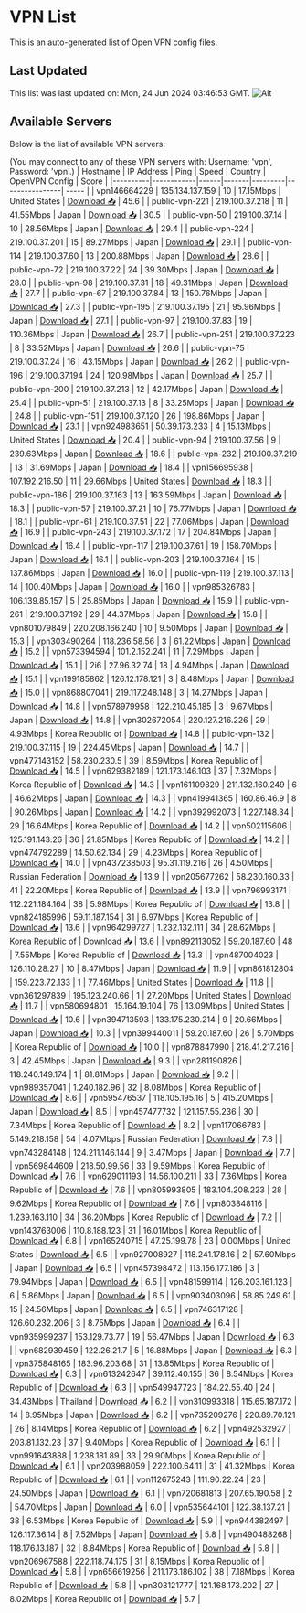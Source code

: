 # VPN List

This is an auto-generated list of Open VPN config files.

## Last Updated

This list was last updated on: Mon, 24 Jun 2024 03:46:53 GMT.
![Alt](https://repobeats.axiom.co/api/embed/186b98318ef1479477931607c1ad7d823f12451f.svg "Repobeats analytics image")

## Available Servers

Below is the list of available VPN servers:

(You may connect to any of these VPN servers with: Username: 'vpn', Password: 'vpn'.)
| Hostname | IP Address | Ping | Speed | Country | OpenVPN Config | Score |
|----------|------------|------|-------|---------|----------------| ----- |
| vpn146664229 | 135.134.137.159 | 10 | 17.15Mbps | United States | [Download 📥](./configs/server_0_US.ovpn) | 45.6 |
| public-vpn-221 | 219.100.37.218 | 11 | 41.55Mbps | Japan | [Download 📥](./configs/server_1_JP.ovpn) | 30.5 |
| public-vpn-50 | 219.100.37.14 | 10 | 28.56Mbps | Japan | [Download 📥](./configs/server_2_JP.ovpn) | 29.4 |
| public-vpn-224 | 219.100.37.201 | 15 | 89.27Mbps | Japan | [Download 📥](./configs/server_3_JP.ovpn) | 29.1 |
| public-vpn-114 | 219.100.37.60 | 13 | 200.88Mbps | Japan | [Download 📥](./configs/server_4_JP.ovpn) | 28.6 |
| public-vpn-72 | 219.100.37.22 | 24 | 39.30Mbps | Japan | [Download 📥](./configs/server_5_JP.ovpn) | 28.0 |
| public-vpn-98 | 219.100.37.31 | 18 | 49.31Mbps | Japan | [Download 📥](./configs/server_6_JP.ovpn) | 27.7 |
| public-vpn-67 | 219.100.37.84 | 13 | 150.76Mbps | Japan | [Download 📥](./configs/server_7_JP.ovpn) | 27.3 |
| public-vpn-195 | 219.100.37.195 | 21 | 95.96Mbps | Japan | [Download 📥](./configs/server_8_JP.ovpn) | 27.1 |
| public-vpn-97 | 219.100.37.83 | 19 | 110.36Mbps | Japan | [Download 📥](./configs/server_9_JP.ovpn) | 26.7 |
| public-vpn-251 | 219.100.37.223 | 8 | 33.52Mbps | Japan | [Download 📥](./configs/server_10_JP.ovpn) | 26.6 |
| public-vpn-75 | 219.100.37.24 | 16 | 43.15Mbps | Japan | [Download 📥](./configs/server_11_JP.ovpn) | 26.2 |
| public-vpn-196 | 219.100.37.194 | 24 | 120.98Mbps | Japan | [Download 📥](./configs/server_12_JP.ovpn) | 25.7 |
| public-vpn-200 | 219.100.37.213 | 12 | 42.17Mbps | Japan | [Download 📥](./configs/server_13_JP.ovpn) | 25.4 |
| public-vpn-51 | 219.100.37.13 | 8 | 33.25Mbps | Japan | [Download 📥](./configs/server_14_JP.ovpn) | 24.8 |
| public-vpn-151 | 219.100.37.120 | 26 | 198.86Mbps | Japan | [Download 📥](./configs/server_15_JP.ovpn) | 23.1 |
| vpn924983651 | 50.39.173.233 | 4 | 15.13Mbps | United States | [Download 📥](./configs/server_16_US.ovpn) | 20.4 |
| public-vpn-94 | 219.100.37.56 | 9 | 239.63Mbps | Japan | [Download 📥](./configs/server_17_JP.ovpn) | 18.6 |
| public-vpn-232 | 219.100.37.219 | 13 | 31.69Mbps | Japan | [Download 📥](./configs/server_18_JP.ovpn) | 18.4 |
| vpn156695938 | 107.192.216.50 | 11 | 29.66Mbps | United States | [Download 📥](./configs/server_19_US.ovpn) | 18.3 |
| public-vpn-186 | 219.100.37.163 | 13 | 163.59Mbps | Japan | [Download 📥](./configs/server_20_JP.ovpn) | 18.3 |
| public-vpn-57 | 219.100.37.21 | 10 | 76.77Mbps | Japan | [Download 📥](./configs/server_21_JP.ovpn) | 18.1 |
| public-vpn-61 | 219.100.37.51 | 22 | 77.06Mbps | Japan | [Download 📥](./configs/server_22_JP.ovpn) | 16.9 |
| public-vpn-243 | 219.100.37.172 | 17 | 204.84Mbps | Japan | [Download 📥](./configs/server_23_JP.ovpn) | 16.4 |
| public-vpn-117 | 219.100.37.61 | 19 | 158.70Mbps | Japan | [Download 📥](./configs/server_24_JP.ovpn) | 16.1 |
| public-vpn-203 | 219.100.37.164 | 15 | 137.86Mbps | Japan | [Download 📥](./configs/server_25_JP.ovpn) | 16.0 |
| public-vpn-119 | 219.100.37.113 | 14 | 100.40Mbps | Japan | [Download 📥](./configs/server_26_JP.ovpn) | 16.0 |
| vpn985326783 | 106.139.85.157 | 5 | 25.85Mbps | Japan | [Download 📥](./configs/server_27_JP.ovpn) | 15.9 |
| public-vpn-261 | 219.100.37.192 | 29 | 44.37Mbps | Japan | [Download 📥](./configs/server_28_JP.ovpn) | 15.8 |
| vpn801079849 | 220.208.166.240 | 10 | 9.50Mbps | Japan | [Download 📥](./configs/server_29_JP.ovpn) | 15.3 |
| vpn303490264 | 118.236.58.56 | 3 | 61.22Mbps | Japan | [Download 📥](./configs/server_30_JP.ovpn) | 15.2 |
| vpn573394594 | 101.2.152.241 | 11 | 7.29Mbps | Japan | [Download 📥](./configs/server_31_JP.ovpn) | 15.1 |
| 2i6 | 27.96.32.74 | 18 | 4.94Mbps | Japan | [Download 📥](./configs/server_32_JP.ovpn) | 15.1 |
| vpn199185862 | 126.12.178.121 | 3 | 8.48Mbps | Japan | [Download 📥](./configs/server_33_JP.ovpn) | 15.0 |
| vpn868807041 | 219.117.248.148 | 3 | 14.27Mbps | Japan | [Download 📥](./configs/server_34_JP.ovpn) | 14.8 |
| vpn578979958 | 122.210.45.185 | 3 | 9.67Mbps | Japan | [Download 📥](./configs/server_35_JP.ovpn) | 14.8 |
| vpn302672054 | 220.127.216.226 | 29 | 4.93Mbps | Korea Republic of | [Download 📥](./configs/server_36_KR.ovpn) | 14.8 |
| public-vpn-132 | 219.100.37.115 | 19 | 224.45Mbps | Japan | [Download 📥](./configs/server_37_JP.ovpn) | 14.7 |
| vpn477143152 | 58.230.230.5 | 39 | 8.59Mbps | Korea Republic of | [Download 📥](./configs/server_38_KR.ovpn) | 14.5 |
| vpn629382189 | 121.173.146.103 | 37 | 7.32Mbps | Korea Republic of | [Download 📥](./configs/server_39_KR.ovpn) | 14.3 |
| vpn161109829 | 211.132.160.249 | 6 | 46.62Mbps | Japan | [Download 📥](./configs/server_40_JP.ovpn) | 14.3 |
| vpn419941365 | 160.86.46.9 | 8 | 90.26Mbps | Japan | [Download 📥](./configs/server_41_JP.ovpn) | 14.2 |
| vpn392992073 | 1.227.148.34 | 29 | 16.64Mbps | Korea Republic of | [Download 📥](./configs/server_42_KR.ovpn) | 14.2 |
| vpn502115606 | 125.191.143.26 | 36 | 21.85Mbps | Korea Republic of | [Download 📥](./configs/server_43_KR.ovpn) | 14.2 |
| vpn474792289 | 14.50.62.134 | 29 | 4.23Mbps | Korea Republic of | [Download 📥](./configs/server_44_KR.ovpn) | 14.0 |
| vpn437238503 | 95.31.119.216 | 26 | 4.50Mbps | Russian Federation | [Download 📥](./configs/server_45_RU.ovpn) | 13.9 |
| vpn205677262 | 58.230.160.33 | 41 | 22.20Mbps | Korea Republic of | [Download 📥](./configs/server_46_KR.ovpn) | 13.9 |
| vpn796993171 | 112.221.184.164 | 38 | 5.98Mbps | Korea Republic of | [Download 📥](./configs/server_47_KR.ovpn) | 13.8 |
| vpn824185996 | 59.11.187.154 | 31 | 6.97Mbps | Korea Republic of | [Download 📥](./configs/server_48_KR.ovpn) | 13.6 |
| vpn964299727 | 1.232.132.111 | 34 | 28.62Mbps | Korea Republic of | [Download 📥](./configs/server_49_KR.ovpn) | 13.6 |
| vpn892113052 | 59.20.187.60 | 48 | 7.55Mbps | Korea Republic of | [Download 📥](./configs/server_50_KR.ovpn) | 13.3 |
| vpn487004023 | 126.110.28.27 | 10 | 8.47Mbps | Japan | [Download 📥](./configs/server_51_JP.ovpn) | 11.9 |
| vpn861812804 | 159.223.72.133 | 1 | 77.46Mbps | United States | [Download 📥](./configs/server_52_US.ovpn) | 11.8 |
| vpn361297839 | 195.123.240.66 | 1 | 27.20Mbps | United States | [Download 📥](./configs/server_53_US.ovpn) | 11.7 |
| vpn580694801 | 15.164.19.104 | 76 | 13.09Mbps | United States | [Download 📥](./configs/server_54_US.ovpn) | 10.6 |
| vpn394713593 | 133.175.230.214 | 9 | 20.66Mbps | Japan | [Download 📥](./configs/server_55_JP.ovpn) | 10.3 |
| vpn399440011 | 59.20.187.60 | 26 | 5.70Mbps | Korea Republic of | [Download 📥](./configs/server_56_KR.ovpn) | 10.0 |
| vpn878847990 | 218.41.217.216 | 3 | 42.45Mbps | Japan | [Download 📥](./configs/server_57_JP.ovpn) | 9.3 |
| vpn281190826 | 118.240.149.174 | 1 | 81.81Mbps | Japan | [Download 📥](./configs/server_58_JP.ovpn) | 9.2 |
| vpn989357041 | 1.240.182.96 | 32 | 8.08Mbps | Korea Republic of | [Download 📥](./configs/server_59_KR.ovpn) | 8.6 |
| vpn595476537 | 118.105.195.16 | 5 | 415.20Mbps | Japan | [Download 📥](./configs/server_60_JP.ovpn) | 8.5 |
| vpn457477732 | 121.157.55.236 | 30 | 7.34Mbps | Korea Republic of | [Download 📥](./configs/server_61_KR.ovpn) | 8.2 |
| vpn117066783 | 5.149.218.158 | 54 | 4.07Mbps | Russian Federation | [Download 📥](./configs/server_62_RU.ovpn) | 7.8 |
| vpn743284148 | 124.211.146.144 | 9 | 3.47Mbps | Japan | [Download 📥](./configs/server_63_JP.ovpn) | 7.7 |
| vpn569844609 | 218.50.99.56 | 33 | 9.59Mbps | Korea Republic of | [Download 📥](./configs/server_64_KR.ovpn) | 7.6 |
| vpn629011193 | 14.56.100.211 | 33 | 7.36Mbps | Korea Republic of | [Download 📥](./configs/server_65_KR.ovpn) | 7.6 |
| vpn805993805 | 183.104.208.223 | 28 | 9.62Mbps | Korea Republic of | [Download 📥](./configs/server_66_KR.ovpn) | 7.6 |
| vpn803848116 | 1.239.163.110 | 34 | 36.20Mbps | Korea Republic of | [Download 📥](./configs/server_67_KR.ovpn) | 7.2 |
| vpn143763006 | 110.8.188.123 | 31 | 16.01Mbps | Korea Republic of | [Download 📥](./configs/server_68_KR.ovpn) | 6.8 |
| vpn165240715 | 47.25.199.78 | 23 | 0.00Mbps | United States | [Download 📥](./configs/server_69_US.ovpn) | 6.5 |
| vpn927008927 | 118.241.178.16 | 2 | 57.60Mbps | Japan | [Download 📥](./configs/server_70_JP.ovpn) | 6.5 |
| vpn457398472 | 113.156.177.186 | 3 | 79.94Mbps | Japan | [Download 📥](./configs/server_71_JP.ovpn) | 6.5 |
| vpn481599114 | 126.203.161.123 | 6 | 5.86Mbps | Japan | [Download 📥](./configs/server_72_JP.ovpn) | 6.5 |
| vpn903403096 | 58.85.249.61 | 15 | 24.56Mbps | Japan | [Download 📥](./configs/server_73_JP.ovpn) | 6.5 |
| vpn746317128 | 126.60.232.206 | 3 | 8.75Mbps | Japan | [Download 📥](./configs/server_74_JP.ovpn) | 6.4 |
| vpn935999237 | 153.129.73.77 | 19 | 56.47Mbps | Japan | [Download 📥](./configs/server_75_JP.ovpn) | 6.3 |
| vpn682939459 | 122.26.21.7 | 5 | 16.88Mbps | Japan | [Download 📥](./configs/server_76_JP.ovpn) | 6.3 |
| vpn375848165 | 183.96.203.68 | 31 | 13.85Mbps | Korea Republic of | [Download 📥](./configs/server_77_KR.ovpn) | 6.3 |
| vpn613242647 | 39.112.40.155 | 36 | 8.54Mbps | Korea Republic of | [Download 📥](./configs/server_78_KR.ovpn) | 6.3 |
| vpn549947723 | 184.22.55.40 | 24 | 34.43Mbps | Thailand | [Download 📥](./configs/server_79_TH.ovpn) | 6.2 |
| vpn310993318 | 115.65.187.172 | 14 | 8.95Mbps | Japan | [Download 📥](./configs/server_80_JP.ovpn) | 6.2 |
| vpn735209276 | 220.89.70.121 | 26 | 8.14Mbps | Korea Republic of | [Download 📥](./configs/server_81_KR.ovpn) | 6.2 |
| vpn492532927 | 203.81.132.23 | 37 | 9.40Mbps | Korea Republic of | [Download 📥](./configs/server_82_KR.ovpn) | 6.1 |
| vpn991643888 | 1.238.181.89 | 33 | 29.90Mbps | Korea Republic of | [Download 📥](./configs/server_83_KR.ovpn) | 6.1 |
| vpn203988059 | 222.100.64.11 | 31 | 41.32Mbps | Korea Republic of | [Download 📥](./configs/server_84_KR.ovpn) | 6.1 |
| vpn112675243 | 111.90.22.24 | 23 | 24.50Mbps | Japan | [Download 📥](./configs/server_85_JP.ovpn) | 6.1 |
| vpn720681813 | 207.65.190.58 | 2 | 54.70Mbps | Japan | [Download 📥](./configs/server_86_JP.ovpn) | 6.0 |
| vpn535644101 | 122.38.137.21 | 38 | 6.53Mbps | Korea Republic of | [Download 📥](./configs/server_87_KR.ovpn) | 5.9 |
| vpn944382497 | 126.117.36.14 | 8 | 7.52Mbps | Japan | [Download 📥](./configs/server_88_JP.ovpn) | 5.8 |
| vpn490488268 | 118.176.13.187 | 32 | 8.84Mbps | Korea Republic of | [Download 📥](./configs/server_89_KR.ovpn) | 5.8 |
| vpn206967588 | 222.118.74.175 | 31 | 8.15Mbps | Korea Republic of | [Download 📥](./configs/server_90_KR.ovpn) | 5.8 |
| vpn656619256 | 211.173.186.102 | 38 | 7.18Mbps | Korea Republic of | [Download 📥](./configs/server_91_KR.ovpn) | 5.8 |
| vpn303121777 | 121.168.173.202 | 27 | 8.02Mbps | Korea Republic of | [Download 📥](./configs/server_92_KR.ovpn) | 5.7 |
